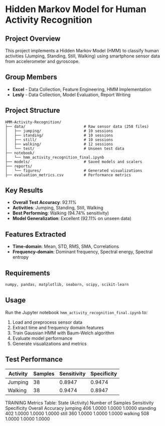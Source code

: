 # Hidden Markov Model for Human Activity Recognition

## Project Overview
This project implements a Hidden Markov Model (HMM) to classify human activities (Jumping, Standing, Still, Walking) using smartphone sensor data from accelerometer and gyroscope.

## Group Members
- **Excel** - Data Collection, Feature Engineering, HMM Implementation
- **Lesly** - Data Collection, Model Evaluation, Report Writing

## Project Structure
```
HMM-Activity-Recognition/
├── data/                          # Raw sensor data (258 files)
│   ├── jumping/                   # 10 sessions
│   ├── standing/                  # 10 sessions  
│   ├── still/                     # 10 sessions
│   ├── walking/                   # 12 sessions
│   └── test/                      # Unseen test data
├── notebook/
│   └── hmm_activity_recognition_final.ipynb
├── models/                        # Saved models and scalers
├── reports/
│   └── figures/                   # Generated visualizations
├── evaluation_metrics.csv         # Performance metrics
```

## Key Results
- **Overall Test Accuracy**: 92.11%
- **Activities**: Jumping, Standing, Still, Walking
- **Best Performing**: Walking (94.74% sensitivity)
- **Model Generalization**: Excellent (92.11% on unseen data)

## Features Extracted
- **Time-domain**: Mean, STD, RMS, SMA, Correlations
- **Frequency-domain**: Dominant frequency, Spectral energy, Spectral entropy

## Requirements
```bash
numpy, pandas, matplotlib, seaborn, scipy, scikit-learn
```

## Usage
Run the Jupyter notebook `hmm_activity_recognition_final.ipynb` to:
1. Load and preprocess sensor data
2. Extract time and frequency domain features
3. Train Gaussian HMM with Baum-Welch algorithm
4. Evaluate model performance
5. Generate visualizations and metrics

## Test Performance
| Activity | Samples | Sensitivity | Specificity |
|----------|---------|-------------|-------------|
| Jumping  | 38      | 0.8947      | 0.9474      |
| Walking  | 38      | 0.9474      | 0.8947      |

TRAINING Metrics Table:
State (Activity)  Number of Samples Sensitivity Specificity Overall Accuracy
         jumping                406      1.0000      1.0000           1.0000
        standing                402      1.0000      1.0000           1.0000
           still                360      1.0000      1.0000           1.0000
         walking                508      1.0000      1.0000           1.0000
